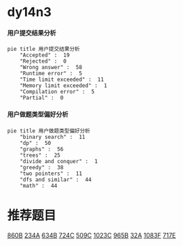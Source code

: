 # dy14n3

<!-- tabs:start -->



#### **用户提交结果分析**

```mermaid
pie title 用户提交结果分析
    "Accepted" :  19
    "Rejected" :  0
    "Wrong answer" :  58
    "Runtime error" :  5
    "Time limit exceeded" :  11
    "Memory limit exceeded" :  1
    "Compilation error" :  5
    "Partial" :  0
```

#### **用户做题类型偏好分析**

```mermaid
pie title 用户做题类型偏好分析
    "binary search" :  11
    "dp" :  50
    "graphs" :  56
    "trees" :  25
    "divide and conquer" :  1
    "greedy" :  38
    "two pointers" :  11
    "dfs and similar" :  44
    "math" :  44
```



<!-- tabs:end -->
# 推荐题目
[860B](https://codeforces.com/contest/860/problem/B)
[234A](https://codeforces.com/contest/234/problem/A)
[634B](https://codeforces.com/contest/634/problem/B)
[724C](https://codeforces.com/contest/724/problem/C)
[509C](https://codeforces.com/contest/509/problem/C)
[1023C](https://codeforces.com/contest/1023/problem/C)
[965B](https://codeforces.com/contest/965/problem/B)
[32A](https://codeforces.com/contest/32/problem/A)
[1083F](https://codeforces.com/contest/1083/problem/F)
[717E](https://codeforces.com/contest/717/problem/E)
